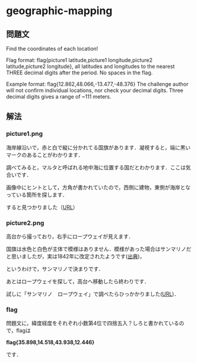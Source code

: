 # geographic-mapping

## 問題文

Find the coordinates of each location!

Flag format: flag{picture1 latitude,picture1 longitude,picture2 latitude,picture2 longitude}, all latitudes and longitudes to the nearest THREE decimal digits after the period. No spaces in the flag.

Example format: flag{12.862,48.066,-13.477,-48.376} The challenge author will not confirm individual locations, nor check your decimal digits. Three decimal digits gives a range of ~111 meters.

## 解法

### picture1.png

海岸線沿いで，赤と白で縦に分かれてる国旗があります．凝視すると，端に黒いマークのあることがわかります．

調べてみると，マルタと呼ばれる地中海に位置する国だとわかります．ここは気合いです．

画像中にヒントとして，方角が書かれていたので，西側に建物，東側が海岸となっている箇所を探します．

すると見つかりました（[URL](https://www.google.co.jp/maps/@35.8980603,14.517932,3a,75y,355.71h,86.61t/data=!3m6!1e1!3m4!1s_whGCsQQ2BK4r0s9tzcSqA!2e0!7i13312!8i6656?hl=ja)）

### picture2.png

高台から撮っており，右手にロープウェイが見えます．

国旗は水色と白色が主体で模様はありません．模様があった場合はサンマリノだと思いましたが，実は1842年に改定されたようです([出典](https://www.wikiwand.com/ja/%E3%82%B5%E3%83%B3%E3%83%9E%E3%83%AA%E3%83%8E%E3%81%AE%E5%9B%BD%E6%97%97))，

というわけで，サンマリノで決まりです．

あとはロープウェイを探して，高台へ移動したら終わりです．

試しに「サンマリノ　ロープウェイ」で調べたらひっかかりました([URL](https://www.google.com/maps/@43.9376694,12.4458827,3a,75y,357.77h,101.86t/data=!3m6!1e1!3m4!1snYl_K8Cr0zd5Etaxh7UKKA!2e0!7i13312!8i6656!5m2!1e4!1e1?hl=en))．


### flag

問題文に，緯度経度をそれぞれ小数第4位で四捨五入？しろと書かれているので，flagは

**flag{35.898,14.518,43.938,12.446}**

です．
